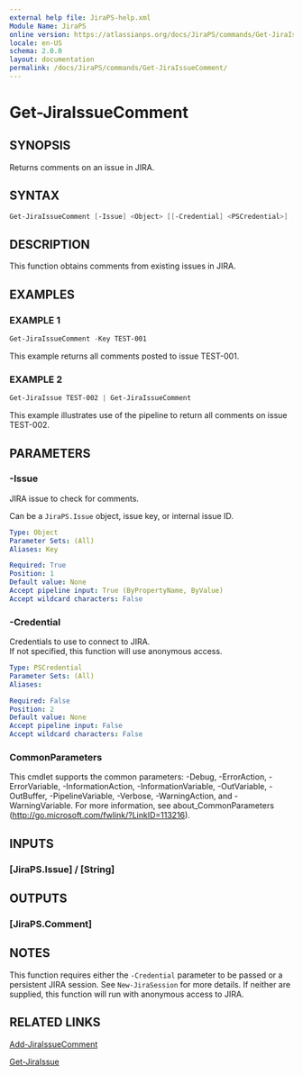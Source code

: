 ```yaml
---
external help file: JiraPS-help.xml
Module Name: JiraPS
online version: https://atlassianps.org/docs/JiraPS/commands/Get-JiraIssueComment/
locale: en-US
schema: 2.0.0
layout: documentation
permalink: /docs/JiraPS/commands/Get-JiraIssueComment/
---
```

# Get-JiraIssueComment

## SYNOPSIS

Returns comments on an issue in JIRA.

## SYNTAX

```powershell
Get-JiraIssueComment [-Issue] <Object> [[-Credential] <PSCredential>] [<CommonParameters>]
```

## DESCRIPTION

This function obtains comments from existing issues in JIRA.

## EXAMPLES

### EXAMPLE 1

```powershell
Get-JiraIssueComment -Key TEST-001
```

This example returns all comments posted to issue TEST-001.

### EXAMPLE 2

```powershell
Get-JiraIssue TEST-002 | Get-JiraIssueComment
```

This example illustrates use of the pipeline to return all comments on issue TEST-002.

## PARAMETERS

### -Issue

JIRA issue to check for comments.

Can be a `JiraPS.Issue` object, issue key, or internal issue ID.

```yaml
Type: Object
Parameter Sets: (All)
Aliases: Key

Required: True
Position: 1
Default value: None
Accept pipeline input: True (ByPropertyName, ByValue)
Accept wildcard characters: False
```

### -Credential

Credentials to use to connect to JIRA.  
If not specified, this function will use anonymous access.

```yaml
Type: PSCredential
Parameter Sets: (All)
Aliases:

Required: False
Position: 2
Default value: None
Accept pipeline input: False
Accept wildcard characters: False
```

### CommonParameters

This cmdlet supports the common parameters: -Debug, -ErrorAction, -ErrorVariable, -InformationAction, -InformationVariable, -OutVariable, -OutBuffer, -PipelineVariable, -Verbose, -WarningAction, and -WarningVariable.
For more information, see about_CommonParameters (http://go.microsoft.com/fwlink/?LinkID=113216).

## INPUTS

### [JiraPS.Issue] / [String]

## OUTPUTS

### [JiraPS.Comment]

## NOTES

This function requires either the `-Credential` parameter to be passed or a persistent JIRA session.
See `New-JiraSession` for more details.
If neither are supplied, this function will run with anonymous access to JIRA.

## RELATED LINKS

[Add-JiraIssueComment](../Add-JiraIssueComment/)

[Get-JiraIssue](../Get-JiraIssue/)
